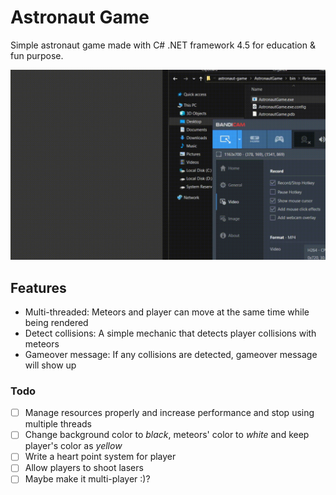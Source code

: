 # Astronaut Game

Simple astronaut game made with C# .NET framework 4.5 for education & fun purpose.

![Showcase](./showcase.gif)

## Features

- Multi-threaded: Meteors and player can move at the same time while being rendered
- Detect collisions: A simple mechanic that detects player collisions with meteors
- Gameover message: If any collisions are detected, gameover message will show up

### Todo

- [ ] Manage resources properly and increase performance and stop using multiple threads
- [ ] Change background color to *black*, meteors' color to *white* and keep player's color as *yellow*
- [ ] Write a heart point system for player
- [ ] Allow players to shoot lasers
- [ ] Maybe make it multi-player :)?